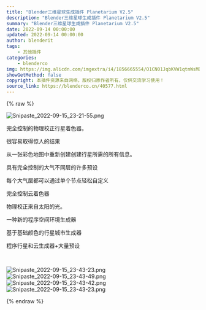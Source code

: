 ```yaml
---
title: "Blender三维星球生成插件 Planetarium V2.5"
description: "Blender三维星球生成插件 Planetarium V2.5"
summary: "Blender三维星球生成插件 Planetarium V2.5"
date: 2022-09-14 00:00:00
updated: 2022-09-14 00:00:00
author: blenderit
tags: 
    - 其他插件
categories:
    - blenderco
img: https://img.alicdn.com/imgextra/i4/1856665554/O1CN01JqbKVW1qtmWsMDQnV_!!1856665554.png
showGetMethod: false
copyright: 本插件资源来自网络，版权归原作者所有，仅供交流学习使用！
source_link: https://blenderco.cn/40577.html
---
```


{% raw %}
<p><img class="aligncenter" src="https://img.alicdn.com/imgextra/i4/1856665554/O1CN01JqbKVW1qtmWsMDQnV_!!1856665554.png" alt="Snipaste_2022-09-15_23-21-55.png"></p><p>完全控制的物理校正行星着色器。</p><p>很容易取得惊人的结果</p><p>从一张彩色地图中重新创建创建行星所需的所有信息。</p><p>具有完全控制的大气不同层的许多预设</p><p>每个大气层都可以通过单个节点轻松自定义</p><p>完全控制云着色器</p><p>物理校正来自太阳的光。</p><p>一种新的程序空间环境生成器</p><p>基于基础颜色的行星城市生成器</p><p>程序行星和云生成器+大量预设</p><p> </p><p><img src="https://img.alicdn.com/imgextra/i1/1856665554/O1CN01fgQmND1qtmWlcgvNw_!!1856665554.png" alt="Snipaste_2022-09-15_23-43-23.png"><img src="https://img.alicdn.com/imgextra/i3/1856665554/O1CN01Zy16q91qtmWvJtNer_!!1856665554.png" alt="Snipaste_2022-09-15_23-43-49.png"><img src="https://img.alicdn.com/imgextra/i1/1856665554/O1CN01vETpqO1qtmWySfFv3_!!1856665554.png" alt="Snipaste_2022-09-15_23-43-42.png"><img src="https://img.alicdn.com/imgextra/i1/1856665554/O1CN01fgQmND1qtmWlcgvNw_!!1856665554.png" alt="Snipaste_2022-09-15_23-43-23.png"></p>
<div style="display: none">blenderco</div>
{% endraw %}